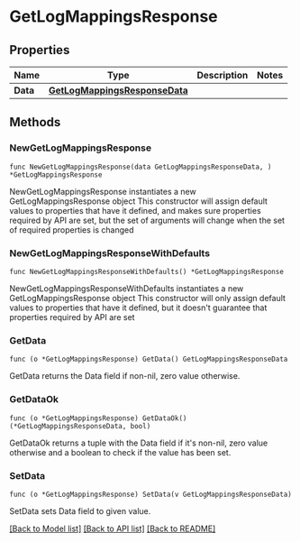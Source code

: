 # GetLogMappingsResponse

## Properties

Name | Type | Description | Notes
------------ | ------------- | ------------- | -------------
**Data** | [**GetLogMappingsResponseData**](GetLogMappingsResponseData.md) |  | 

## Methods

### NewGetLogMappingsResponse

`func NewGetLogMappingsResponse(data GetLogMappingsResponseData, ) *GetLogMappingsResponse`

NewGetLogMappingsResponse instantiates a new GetLogMappingsResponse object
This constructor will assign default values to properties that have it defined,
and makes sure properties required by API are set, but the set of arguments
will change when the set of required properties is changed

### NewGetLogMappingsResponseWithDefaults

`func NewGetLogMappingsResponseWithDefaults() *GetLogMappingsResponse`

NewGetLogMappingsResponseWithDefaults instantiates a new GetLogMappingsResponse object
This constructor will only assign default values to properties that have it defined,
but it doesn't guarantee that properties required by API are set

### GetData

`func (o *GetLogMappingsResponse) GetData() GetLogMappingsResponseData`

GetData returns the Data field if non-nil, zero value otherwise.

### GetDataOk

`func (o *GetLogMappingsResponse) GetDataOk() (*GetLogMappingsResponseData, bool)`

GetDataOk returns a tuple with the Data field if it's non-nil, zero value otherwise
and a boolean to check if the value has been set.

### SetData

`func (o *GetLogMappingsResponse) SetData(v GetLogMappingsResponseData)`

SetData sets Data field to given value.



[[Back to Model list]](../README.md#documentation-for-models) [[Back to API list]](../README.md#documentation-for-api-endpoints) [[Back to README]](../README.md)


